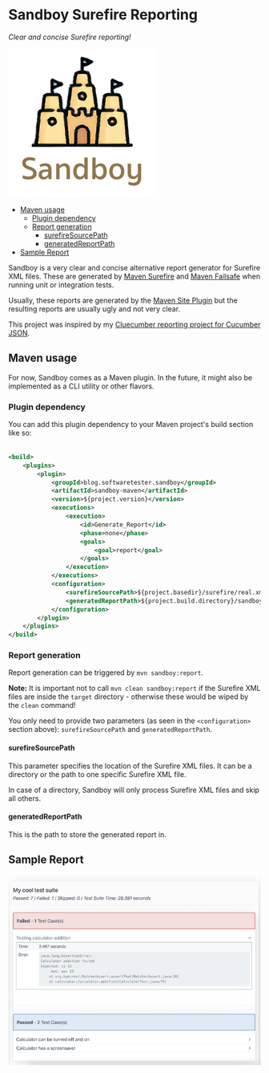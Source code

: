 # Sandboy Surefire Reporting

_Clear and concise Surefire reporting!_

![logo.png](doc/logo.png)

<!-- START doctoc generated TOC please keep comment here to allow auto update -->
<!-- DON'T EDIT THIS SECTION, INSTEAD RE-RUN doctoc TO UPDATE -->

- [Maven usage](#maven-usage)
  - [Plugin dependency](#plugin-dependency)
  - [Report generation](#report-generation)
    - [surefireSourcePath](#surefiresourcepath)
    - [generatedReportPath](#generatedreportpath)
- [Sample Report](#sample-report)

<!-- END doctoc generated TOC please keep comment here to allow auto update -->

Sandboy is a very clear and concise alternative report generator for Surefire XML files. These are generated
by [Maven Surefire](https://maven.apache.org/surefire/maven-surefire-plugin/)
and [Maven Failsafe](https://maven.apache.org/surefire/maven-failsafe-plugin/) when running unit or integration tests.

Usually, these reports are generated by the [Maven Site Plugin](https://maven.apache.org/plugins/maven-site-plugin/) but
the resulting reports are usually ugly and not very clear.

This project was inspired by my [Cluecumber reporting project for Cucumber JSON](https://github.com/trivago/cluecumber).

## Maven usage

For now, Sandboy comes as a Maven plugin. In the future, it might also be implemented as a CLI utility or other flavors.

### Plugin dependency

You can add this plugin dependency to your Maven project's build section like so:

```xml

<build>
    <plugins>
        <plugin>
            <groupId>blog.softwaretester.sandboy</groupId>
            <artifactId>sandboy-maven</artifactId>
            <version>${project.version}</version>
            <executions>
                <execution>
                    <id>Generate_Report</id>
                    <phase>none</phase>
                    <goals>
                        <goal>report</goal>
                    </goals>
                </execution>
            </executions>
            <configuration>
                <surefireSourcePath>${project.basedir}/surefire/real.xml</surefireSourcePath>
                <generatedReportPath>${project.build.directory}/sandboy-report</generatedReportPath>
            </configuration>
        </plugin>
    </plugins>
</build>
```

### Report generation

Report generation can be triggered by `mvn sandboy:report`.

__Note:__ It is important not to call `mvn clean sandboy:report` if the Surefire XML files are inside the `target`
directory - otherwise these would be wiped by the `clean` command!

You only need to provide two parameters (as seen in the `<configuration>` section above): `surefireSourcePath`
and `generatedReportPath`.

#### surefireSourcePath

This parameter specifies the location of the Surefire XML files. It can be a directory or the path to one specific
Surefire XML file.

In case of a directory, Sandboy will only process Surefire XML files and skip all others.

#### generatedReportPath

This is the path to store the generated report in.

## Sample Report

![report.png](doc/report.png)
